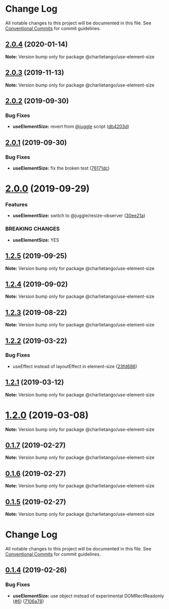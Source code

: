 # Change Log

All notable changes to this project will be documented in this file.
See [Conventional Commits](https://conventionalcommits.org) for commit guidelines.

## [2.0.4](https://github.com/charlie-tango/hooks/compare/@charlietango/use-element-size@2.0.3...@charlietango/use-element-size@2.0.4) (2020-01-14)

**Note:** Version bump only for package @charlietango/use-element-size

## [2.0.3](https://github.com/charlie-tango/hooks/compare/@charlietango/use-element-size@2.0.2...@charlietango/use-element-size@2.0.3) (2019-11-13)

**Note:** Version bump only for package @charlietango/use-element-size

## [2.0.2](https://github.com/charlie-tango/hooks/compare/@charlietango/use-element-size@2.0.1...@charlietango/use-element-size@2.0.2) (2019-09-30)

### Bug Fixes

- **useElementSize:** revert from [@juggle](https://github.com/juggle) script ([db4203d](https://github.com/charlie-tango/hooks/commit/db4203d))

## [2.0.1](https://github.com/charlie-tango/hooks/compare/@charlietango/use-element-size@2.0.0...@charlietango/use-element-size@2.0.1) (2019-09-30)

### Bug Fixes

- **useElementSize:** fix the broken test ([76171dc](https://github.com/charlie-tango/hooks/commit/76171dc))

# [2.0.0](https://github.com/charlie-tango/hooks/compare/@charlietango/use-element-size@1.2.5...@charlietango/use-element-size@2.0.0) (2019-09-29)

### Features

- **useElementSize:** switch to @juggle/resize-observer ([30ee21a](https://github.com/charlie-tango/hooks/commit/30ee21a))

### BREAKING CHANGES

- **useElementSize:** YES

## [1.2.5](https://github.com/charlie-tango/hooks/compare/@charlietango/use-element-size@1.2.4...@charlietango/use-element-size@1.2.5) (2019-09-25)

**Note:** Version bump only for package @charlietango/use-element-size

## [1.2.4](https://github.com/charlie-tango/hooks/compare/@charlietango/use-element-size@1.2.3...@charlietango/use-element-size@1.2.4) (2019-09-02)

**Note:** Version bump only for package @charlietango/use-element-size

## [1.2.3](https://github.com/charlie-tango/hooks/compare/@charlietango/use-element-size@1.2.2...@charlietango/use-element-size@1.2.3) (2019-08-22)

**Note:** Version bump only for package @charlietango/use-element-size

## [1.2.2](https://github.com/charlie-tango/hooks/compare/@charlietango/use-element-size@1.2.1...@charlietango/use-element-size@1.2.2) (2019-03-22)

### Bug Fixes

- useEffect instead of layoutEffect in element-size ([23fd686](https://github.com/charlie-tango/hooks/commit/23fd686))

## [1.2.1](https://github.com/charlie-tango/hooks/compare/@charlietango/use-element-size@1.2.0...@charlietango/use-element-size@1.2.1) (2019-03-12)

**Note:** Version bump only for package @charlietango/use-element-size

# [1.2.0](https://github.com/charlie-tango/hooks/compare/@charlietango/use-element-size@0.1.7...@charlietango/use-element-size@1.2.0) (2019-03-08)

**Note:** Version bump only for package @charlietango/use-element-size

## [0.1.7](https://github.com/charlie-tango/hooks/compare/@charlietango/use-element-size@0.1.6...@charlietango/use-element-size@0.1.7) (2019-02-27)

**Note:** Version bump only for package @charlietango/use-element-size

## [0.1.6](https://github.com/charlie-tango/hooks/compare/@charlietango/use-element-size@0.1.5...@charlietango/use-element-size@0.1.6) (2019-02-27)

**Note:** Version bump only for package @charlietango/use-element-size

## [0.1.5](https://github.com/charlie-tango/hooks/compare/@charlietango/use-element-size@0.1.4...@charlietango/use-element-size@0.1.5) (2019-02-27)

**Note:** Version bump only for package @charlietango/use-element-size

# Change Log

All notable changes to this project will be documented in this file. See
[Conventional Commits](https://conventionalcommits.org) for commit guidelines.

## [0.1.4](https://github.com/charlie-tango/hooks/compare/@charlietango/use-element-size@0.1.3...@charlietango/use-element-size@0.1.4) (2019-02-26)

### Bug Fixes

- **useElementSize:** use object instead of experimental DOMRectReadonly
  ([#6](https://github.com/charlie-tango/hooks/issues/6))
  ([7106a78](https://github.com/charlie-tango/hooks/commit/7106a78))
